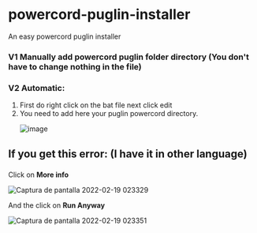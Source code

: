 # powercord-puglin-installer
An easy powercord puglin installer<p></p>
### V1 Manually add powercord puglin folder directory (You don't have to change nothing in the file)<p></p>
### V2 Automatic: 
1. First do right click on the bat file next click edit
2. You need to add here your puglin powercord directory.<p></p>
![image](https://user-images.githubusercontent.com/74368135/154780078-a348a817-e765-4bd4-92e5-e0735a5f0dee.png)<p></p>

## If you get this error: (I have it in other language)<p></p>

Click on **More info**<p></p>
![Captura de pantalla 2022-02-19 023329](https://user-images.githubusercontent.com/74368135/154780789-8a0dc721-cab5-455a-abed-eda2c62f853c.png)


And the click on **Run Anyway**<p></p>
![Captura de pantalla 2022-02-19 023351](https://user-images.githubusercontent.com/74368135/154780800-392398a8-d176-4e43-819a-e3050589a04d.png)




